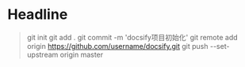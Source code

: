 # Headline

> git init
git add .
git commit -m 'docsify项目初始化'
git remote add origin https://github.com/username/docsify.git
git push --set-upstream origin master
